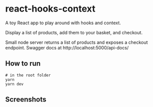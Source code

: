 # react-hooks-context

A toy React app to play around with hooks and context.

Display a list of products, add them to your basket, and checkout.

Small node server returns a list of products and exposes a checkout endpoint. Swagger docs at http://localhost:5000/api-docs/

## How to run

```
# in the root folder
yarn
yarn dev
```

## Screenshots
